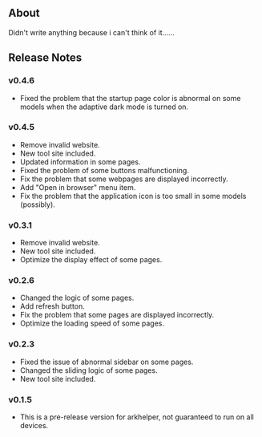## About

Didn't write anything because i can't think of it......

## Release Notes

### v0.4.6

- Fixed the problem that the startup page color is abnormal on some models when the adaptive dark mode is turned on.

### v0.4.5

- Remove invalid website.
- New tool site included.
- Updated information in some pages.
- Fixed the problem of some buttons malfunctioning.
- Fix the problem that some webpages are displayed incorrectly.
- Add "Open in browser" menu item.
- Fix the problem that the application icon is too small in some models (possibly).

### v0.3.1

- Remove invalid website.
- New tool site included.
- Optimize the display effect of some pages.

### v0.2.6
- Changed the logic of some pages.
- Add refresh button.
- Fix the problem that some pages are displayed incorrectly.
- Optimize the loading speed of some pages.

### v0.2.3
- Fixed the issue of abnormal sidebar on some pages.
- Changed the sliding logic of some pages.
- New tool site included.

### v0.1.5
- This is a pre-release version for arkhelper, not guaranteed to run on all devices.
